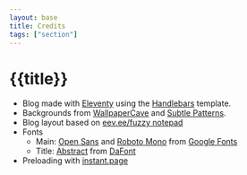 ```yaml
---
layout: base
title: Credits
tags: ["section"]
---
```


# {{title}}

-   Blog made with [Eleventy](https://www.11ty.dev/) using the [Handlebars](https://handlebarsjs.com/) template.
-   Backgrounds from [WallpaperCave](https://wallpapercave.com/) and [Subtle Patterns](https://www.toptal.com/designers/subtlepatterns/).
-   Blog layout based on [eev.ee/fuzzy notepad](https://eev.ee/blog/)
-   Fonts
    -   Main: [Open Sans](https://fonts.google.com/specimen/Open+Sans) and [Roboto Mono](https://fonts.google.com/specimen/Roboto+Mono) from [Google Fonts](https://fonts.google.com/)
    -   Title: [Abstract](https://www.dafont.com/abstract.font) from [DaFont](https://www.dafont.com/)
-   Preloading with [instant.page](https://instant.page/)
